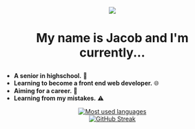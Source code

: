 <div align="center">

![](https://komarev.com/ghpvc/?username=jacobreidwd&color=ff69b4)

</div>

# <p align="center">My name is Jacob and I'm currently... </p>
- **A senior in highschool.** 🎒
- **Learning to become a front end web developer.** 🌐
- **Aiming for a career.** 🌱
- **Learning from my mistakes.** ⚠️

<div align="center">

[![Most used languages](https://github-readme-stats.vercel.app/api/top-langs/?username=JacobReidWD&theme=radical&layout=compact)  
  ![GitHub Streak](https://github-readme-streak-stats.herokuapp.com/?user=JacobReidWD&theme=radical&count_private=true)](https://github.com/JacobReidWD)
  
</div>
